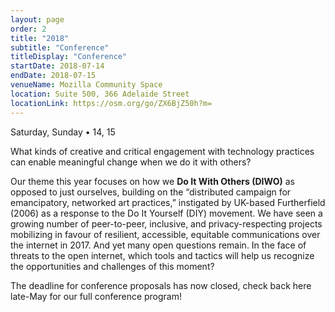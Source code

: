 ```yaml
---
layout: page
order: 2
title: "2018"
subtitle: "Conference"
titleDisplay: "Conference"
startDate: 2018-07-14
endDate: 2018-07-15
venueName: Mozilla Community Space
location: Suite 500, 366 Adelaide Street
locationLink: https://osm.org/go/ZX6BjZ50h?m=
---
```


Saturday, Sunday • 14, 15

What kinds of creative and critical engagement with technology practices can enable meaningful change when we do it with others?

Our theme this year focuses on how we **Do It With Others (DIWO)** as opposed to just ourselves, building on the “distributed campaign for emancipatory, networked art practices,” instigated by UK-based Furtherfield (2006) as a response to the Do It Yourself (DIY) movement. We have seen a growing number of peer-to-peer, inclusive, and privacy-respecting projects mobilizing in favour of resilient, accessible, equitable communications over the internet in 2017. And yet many open questions remain. In the face of threats to the open internet, which tools and tactics will help us recognize the opportunities and challenges of this moment?

The deadline for conference proposals has now closed, check back here late-May for our full conference program!
